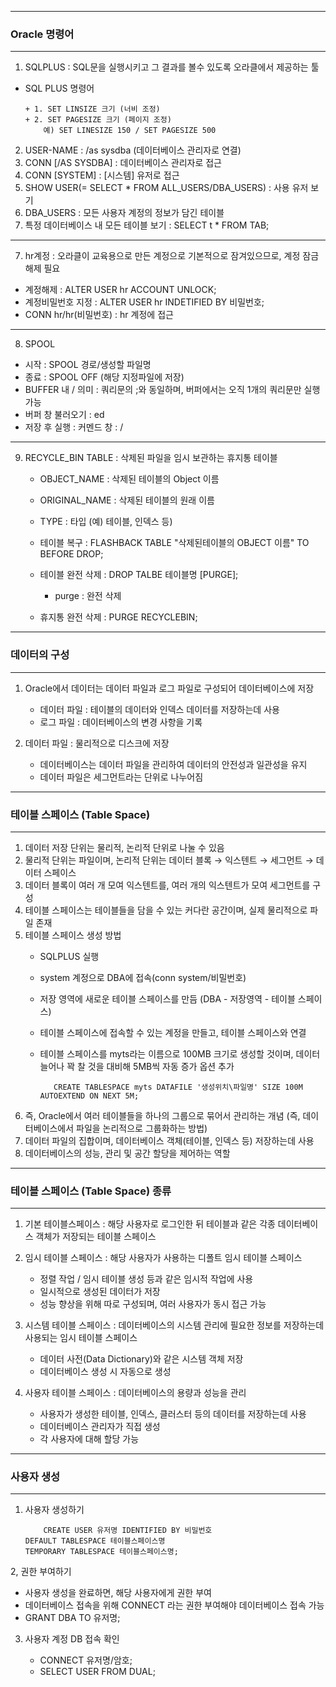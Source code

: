 -----
### Oracle 명령어
-----
1. SQLPLUS :  SQL문을 실행시키고 그 결과를 볼수 있도록 오라클에서 제공하는 툴
  - SQL PLUS 명령어
      
        + 1. SET LINSIZE 크기 (너비 조정)
        + 2. SET PAGESIZE 크기 (페이지 조정)
	        예) SET LINESIZE 150 / SET PAGESIZE 500

2. USER-NAME : /as sysdba (데이터베이스 관리자로 연결)
3. CONN [/AS SYSDBA] : 데이터베이스 관리자로 접근
4. CONN [SYSTEM] : [시스템] 유저로 접근
5. SHOW USER(= SELECT * FROM ALL_USERS/DBA_USERS) : 사용 유저 보기 
6. DBA_USERS : 모든 사용자 계정의 정보가 담긴 테이블
7. 특정 데이터베이스 내 모든 테이블 보기 :  SELECT t * FROM TAB;
------
7. hr계정 : 오라클이 교육용으로 만든 계정으로 기본적으로 잠겨있으므로, 계정 잠금 해제 필요
  - 계정해제 :  ALTER USER hr ACCOUNT UNLOCK;
  - 계정비밀번호 지정 : ALTER USER hr INDETIFIED BY 비밀번호;
  - CONN hr/hr(비밀번호) : hr 계정에 접근
-----
8. SPOOL
  - 시작 : SPOOL 경로/생성할 파일명
  - 종료 : SPOOL OFF (해당 지정파일에 저장)
  - BUFFER 내 / 의미 : 쿼리문의 ;와 동일하며, 버퍼에서는 오직 1개의 쿼리문만 실행가능
  - 버퍼 창 불러오기 : ed
  - 저장 후 실행 : 커멘드 창 : /
-----
9. RECYCLE_BIN TABLE : 삭제된 파일을 임시 보관하는 휴지통 테이블
    
   - OBJECT_NAME : 삭제된 테이블의 Object 이름 
   - ORIGINAL_NAME : 삭제된 테이블의 원래 이름 
   - TYPE : 타입 (예) 테이블, 인덱스 등)
  
   - 테이블 복구 : FLASHBACK TABLE "삭제된테이블의 OBJECT 이름" TO BEFORE DROP;
   - 테이블 완전 삭제 : DROP TALBE 테이블명 [PURGE];
     * purge : 완전 삭제
   - 휴지통 완전 삭제 : PURGE RECYCLEBIN;

-----
### 데이터의 구성
-----
1. Oracle에서 데이터는 데이터 파일과 로그 파일로 구성되어 데이터베이스에 저장
   - 데이터 파일 : 테이블의 데이터와 인덱스 데이터를 저장하는데 사용
   - 로그 파일 : 데이터베이스의 변경 사항을 기록

2. 데이터 파일 : 물리적으로 디스크에 저장
   - 데이터베이스는 데이터 파일을 관리하여 데이터의 안전성과 일관성을 유지
   - 데이터 파일은 세그먼트라는 단위로 나누어짐

-----
### 테이블 스페이스 (Table Space) 
-----
1. 데이터 저장 단위는 물리적, 논리적 단위로 나눌 수 있음
2. 물리적 단위는 파일이며, 논리적 단위는 데이터 블록 → 익스텐트 → 세그먼트 → 데이터 스페이스
3. 데이터 블록이 여러 개 모여 익스텐트를, 여러 개의 익스텐트가 모여 세그먼트를 구성
4. 테이블 스페이스는 테이블들을 담을 수 있는 커다란 공간이며, 실제 물리적으로 파일 존재
5. 테이블 스페이스 생성 방법
   - SQLPLUS 실행
   - system 계정으로 DBA에 접속(conn system/비밀번호)
   - 저장 영역에 새로운 테이블 스페이스를 만듬 (DBA - 저장영역 - 테이블 스페이스)
   - 테이블 스페이스에 접속할 수 있는 계정을 만들고, 테이블 스페이스와 연결 
   - 테이블 스페이스를 myts라는 이름으로 100MB 크기로 생성할 것이며, 데이터 늘어나 꽉 찰 것을 대비해 5MB씩 자동 증가 옵션 추가

      		CREATE TABLESPACE myts DATAFILE '생성위치\파일명' SIZE 100M AUTOEXTEND ON NEXT 5M;

6. 즉, Oracle에서 여러 테이블들을 하나의 그룹으로 묶어서 관리하는 개념 (즉, 데이터베이스에서 파일을 논리적으로 그룹화하는 방법)
7. 데이터 파일의 집합이며, 데이터베이스 객체(테이블, 인덱스 등) 저장하는데 사용
8. 데이터베이스의 성능, 관리 및 공간 할당을 제어하는 역할

-----
### 테이블 스페이스 (Table Space) 종류
-----
1. 기본 테이블스페이스 : 해당 사용자로 로그인한 뒤 테이블과 같은 각종 데이터베이스 객체가 저장되는 테이블 스페이스
2. 임시 테이블 스페이스 : 해당 사용자가 사용하는 디폴트 임시 테이블 스페이스
   - 정렬 작업 / 임시 테이블 생성 등과 같은 임시적 작업에 사용
   - 일시적으로 생성된 데이터가 저장
   - 성능 향상을 위해 따로 구성되며, 여러 사용자가 동시 접근 가능

3. 시스템 테이블 스페이스 : 데이터베이스의 시스템 관리에 필요한 정보를 저장하는데 사용되는 임시 테이블 스페이스
   - 데이터 사전(Data Dictionary)와 같은 시스템 객체 저장
   - 데이터베이스 생성 시 자동으로 생성

4. 사용자 테이블 스페이스 : 데이터베이스의 용량과 성능을 관리
   - 사용자가 생성한 테이블, 인덱스, 클러스터 등의 데이터를 저장하는데 사용
   - 데이터베이스 관리자가 직접 생성
   - 각 사용자에 대해 할당 가능
  
----
### 사용자 생성
----
1. 사용자 생성하기
   
           CREATE USER 유저명 IDENTIFIED BY 비밀번호
   	   DEFAULT TABLESPACE 테이블스페이스명
   	   TEMPORARY TABLESPACE 테이블스페이스명;

2, 권한 부여하기   

   - 사용자 생성을 완료하면, 해당 사용자에게 권한 부여
   - 데이터베이스 접속을 위해 CONNECT 라는 권한 부여해야 데이터베이스 접속 가능
   - GRANT DBA TO 유저명;

3. 사용자 계정 DB 접속 확인
   
   - CONNECT 유저명/암호;
   - SELECT USER FROM DUAL;
